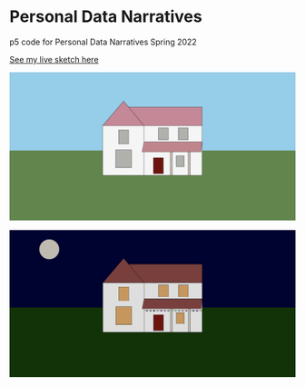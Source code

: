 <h1>Personal Data Narratives</h1>
p5 code for Personal Data Narratives Spring 2022


[See my live sketch here](https://editor.p5js.org/emily-oconnell/full/evHKJ3-xc)

![daytime!](https://github.com/emily-oconnell/data-narratives/blob/interactive-landscape/greenwayday.png?raw=true)

![press a key to change to nighttime!](https://github.com/emily-oconnell/data-narratives/blob/interactive-landscape/greenwaynight.png?raw=true)
